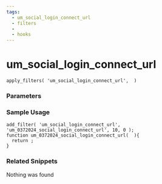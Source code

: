 ```yaml
---
tags: 
  - um_social_login_connect_url
  - filters
  - 
  - hooks
---
```

# um\_social\_login\_connect\_url

``` php:no-line-numbers
apply_filters( 'um_social_login_connect_url',  )
```
<div class='hook-sep'></div>

### Parameters

<div class='hook-sep'></div>



### Sample Usage

``` php:no-line-numbers
add_filter( 'um_social_login_connect_url', 'um_0372024_social_login_connect_url', 10, 0 );
function um_0372024_social_login_connect_url(  ){
  return ;
}
```
<div class='hook-sep'></div>



### Related Snippets

Nothing was found

